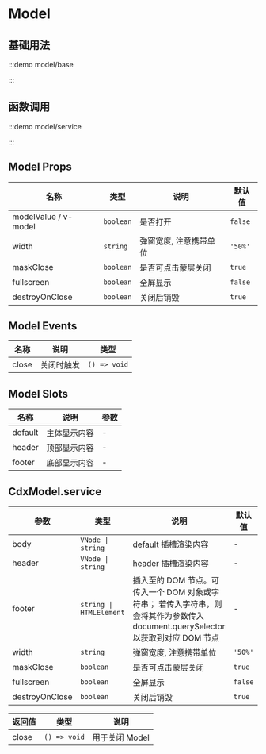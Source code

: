 <script>
if (!import.meta.env.SSR) {
  document.body.classList.add('vp-raw')
}
</script>

# Model

## 基础用法

:::demo model/base

:::

## 函数调用

:::demo model/service

:::

## Model Props

| 名称                 | 类型      | 说明                   | 默认值  |
| -------------------- | --------- | ---------------------- | ------- |
| modelValue / v-model | `boolean` | 是否打开               | `false` |
| width                | `string`  | 弹窗宽度, 注意携带单位 | `'50%'` |
| maskClose            | `boolean` | 是否可点击蒙层关闭     | `true`  |
| fullscreen           | `boolean` | 全屏显示               | `false` |
| destroyOnClose       | `boolean` | 关闭后销毁             | `true`  |

## Model Events

| 名称  | 说明       | 类型         |
| ----- | ---------- | ------------ |
| close | 关闭时触发 | `() => void` |

## Model Slots

| 名称    | 说明         | 参数 |
| ------- | ------------ | ---- |
| default | 主体显示内容 | -    |
| header  | 顶部显示内容 | -    |
| footer  | 底部显示内容 | -    |

## CdxModel.service

| 参数           | 类型                    | 说明                                                                                                                            | 默认值  |
| -------------- | ----------------------- | ------------------------------------------------------------------------------------------------------------------------------- | ------- |
| body           | `VNode \| string`       | default 插槽渲染内容                                                                                                            | -       |
| header         | `VNode \| string`       | header 插槽渲染内容                                                                                                             | -       |
| footer         | `string \| HTMLElement` | 插入至的 DOM 节点。可传入一个 DOM 对象或字符串； 若传入字符串，则会将其作为参数传入 document.querySelector以获取到对应 DOM 节点 | -       |
| width          | `string`                | 弹窗宽度, 注意携带单位                                                                                                          | `'50%'` |
| maskClose      | `boolean`               | 是否可点击蒙层关闭                                                                                                              | `true`  |
| fullscreen     | `boolean`               | 全屏显示                                                                                                                        | `false` |
| destroyOnClose | `boolean`               | 关闭后销毁                                                                                                                      | `true`  |

| 返回值 | 类型         | 说明           |
| ------ | ------------ | -------------- |
| close  | `() => void` | 用于关闭 Model |
